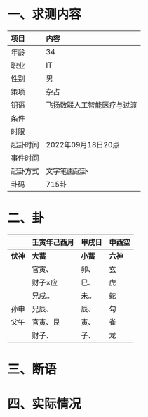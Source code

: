 # 一、求测内容
|项目|内容|
|:-|:-|
|年龄|34|
|职业|IT|
|性别|男|
|策项|杂占|
|钥语|飞扬数联人工智能医疗与过渡|
|条件||
|时限||
|起卦时间|2022年09月18日20点|
|事件时间||
|起卦方式|文字笔画起卦|
|卦码|715卦|

# 二、卦
||壬寅年己酉月|甲戌日|申酉空|
|:-|:-|:-|:-|
|**伏神**|**大蓄**|**小蓄**|**六神**|
||官寅、|卯、|玄|
||财子×应|巳、|虎|
||兄戌..|未..|蛇|
|孙申|兄辰、|辰、|勾|
|父午|官寅、艮|寅、|雀|
||财子、|子、|龙|


# 三、断语

# 四、实际情况